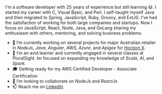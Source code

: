 I'm a software developer with 25 years of experience but still learning 😃. I started my career with C, Visual Basic, and Perl. I self-taught myself Java and then migrated to  Spring, JavaScript, Ruby, Groovy, and ExtJS. I've had the satisfaction of working for both large companies and startups. Now I focus on JavaScript, React, Node, Java, and GoLang sharing my enthusiasm with others, mentoring, and solving business problems.

- 🔭  I’m currently working on several projects for major Australian retailer in *NodeJs*, *Java*, *Angular*, *AWS*, *Azure*, and *Apigee* for [Horizon X](https://horizonx.com.au/).
- 🌱  I’m an avid learner and currently engaged in several classes at PluralSight. Im focused on expanding my knowledge of *Scala*, *AI*, and *Spark*.
- 🎓  Getting ready for my AWS Certified Developer - Associate Certification 
- 👯  I’m looking to collaborate on *NodeJs* and *ReactJs*
- 📫  Reach me on [LinkedIn](https://www.linkedin.com/in/philipsenger/)

<!--START_SECTION:endorsements-->
<!--END_SECTION:endorsements-->
